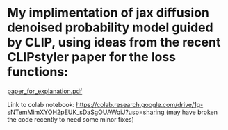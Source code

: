 # My implimentation of jax diffusion denoised probability model guided by CLIP, using ideas from the recent CLIPstyler paper for the loss functions:


[paper_for_explanation.pdf](https://github.com/cadedoescode/Jax-CLIP-Diffusion-/files/10726196/paper_for_explanation.pdf)


Link to colab notebook: https://colab.research.google.com/drive/1g-sNTemMimXYOH2pEUK_sDaSgOUAWqiJ?usp=sharing (may have broken the code recently to need some minor fixes)
